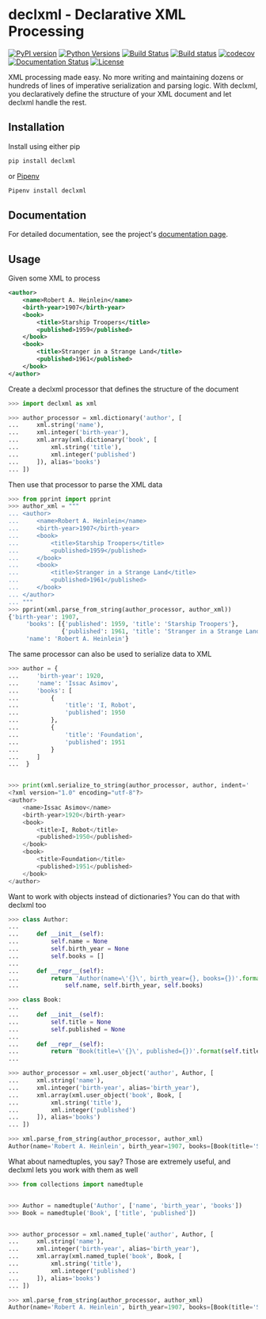 # declxml - Declarative XML Processing

[![PyPI version](https://badge.fury.io/py/declxml.svg)](https://badge.fury.io/py/declxml)
[![Python Versions](https://img.shields.io/pypi/pyversions/declxml.svg)](https://pypi.org/project/declxml/)
[![Build Status](https://travis-ci.org/gatkin/declxml.svg?branch=master)](https://travis-ci.org/gatkin/declxml)
[![Build status](https://ci.appveyor.com/api/projects/status/00dndldkr0k2if5f/branch/master?svg=true)](https://ci.appveyor.com/project/gatkin/declxml/branch/master)
[![codecov](https://codecov.io/gh/gatkin/declxml/branch/master/graph/badge.svg)](https://codecov.io/gh/gatkin/declxml)
[![Documentation Status](https://readthedocs.org/projects/declxml/badge/?version=latest)](https://declxml.readthedocs.io/en/latest/?badge=latest)
[![License](https://img.shields.io/github/license/mashape/apistatus.svg)](https://github.com/gatkin/declxml/blob/master/LICENSE)

XML processing made easy. No more writing and maintaining dozens or hundreds of lines of imperative serialization and parsing logic. With declxml, you declaratively define the structure of your XML document and let declxml handle the rest.

## Installation

Install using either pip

```bash
pip install declxml
```

or [Pipenv](https://docs.pipenv.org/)

```bash
Pipenv install declxml
```

## Documentation

For detailed documentation, see the project's [documentation page](http://declxml.readthedocs.io/).

## Usage

Given some XML to process

```xml
<author>
    <name>Robert A. Heinlein</name>
    <birth-year>1907</birth-year>
    <book>
        <title>Starship Troopers</title>
        <published>1959</published>
    </book>
    <book>
        <title>Stranger in a Strange Land</title>
        <published>1961</published>
    </book>
</author>
```

Create a declxml processor that defines the structure of the document

```python
>>> import declxml as xml

>>> author_processor = xml.dictionary('author', [
...     xml.string('name'),
...     xml.integer('birth-year'),
...     xml.array(xml.dictionary('book', [
...         xml.string('title'),
...         xml.integer('published')
...     ]), alias='books')
... ])

```

Then use that processor to parse the XML data

```python
>>> from pprint import pprint
>>> author_xml = """
... <author>
...     <name>Robert A. Heinlein</name>
...     <birth-year>1907</birth-year>
...     <book>
...         <title>Starship Troopers</title>
...         <published>1959</published>
...     </book>
...     <book>
...         <title>Stranger in a Strange Land</title>
...         <published>1961</published>
...     </book>
... </author>
... """
>>> pprint(xml.parse_from_string(author_processor, author_xml))
{'birth-year': 1907,
     'books': [{'published': 1959, 'title': 'Starship Troopers'},
               {'published': 1961, 'title': 'Stranger in a Strange Land'}],
     'name': 'Robert A. Heinlein'}

```

The same processor can also be used to serialize data to XML

```python
>>> author = {
...     'birth-year': 1920,
...     'name': 'Issac Asimov',
...     'books': [
...         {
...             'title': 'I, Robot',
...             'published': 1950
...         },
...         {
...             'title': 'Foundation',
...             'published': 1951
...         }
...     ]
...  }


>>> print(xml.serialize_to_string(author_processor, author, indent='    '))
<?xml version="1.0" encoding="utf-8"?>
<author>
    <name>Issac Asimov</name>
    <birth-year>1920</birth-year>
    <book>
        <title>I, Robot</title>
        <published>1950</published>
    </book>
    <book>
        <title>Foundation</title>
        <published>1951</published>
    </book>
</author>

```

Want to work with objects instead of dictionaries? You can do that with declxml too

```python
>>> class Author:
...
...     def __init__(self):
...         self.name = None
...         self.birth_year = None
...         self.books = []
...
...     def __repr__(self):
...         return 'Author(name=\'{}\', birth_year={}, books={})'.format(
...             self.name, self.birth_year, self.books)

>>> class Book:
...
...     def __init__(self):
...         self.title = None
...         self.published = None
...
...     def __repr__(self):
...         return 'Book(title=\'{}\', published={})'.format(self.title, self.published)
...

>>> author_processor = xml.user_object('author', Author, [
...     xml.string('name'),
...     xml.integer('birth-year', alias='birth_year'),
...     xml.array(xml.user_object('book', Book, [
...         xml.string('title'),
...         xml.integer('published')
...     ]), alias='books')
... ])

>>> xml.parse_from_string(author_processor, author_xml)
Author(name='Robert A. Heinlein', birth_year=1907, books=[Book(title='Starship Troopers', published=1959), Book(title='Stranger in a Strange Land', published=1961)])

```

What about namedtuples, you say? Those are extremely useful, and declxml lets you work with them as well

```python
>>> from collections import namedtuple


>>> Author = namedtuple('Author', ['name', 'birth_year', 'books'])
>>> Book = namedtuple('Book', ['title', 'published'])


>>> author_processor = xml.named_tuple('author', Author, [
...     xml.string('name'),
...     xml.integer('birth-year', alias='birth_year'),
...     xml.array(xml.named_tuple('book', Book, [
...         xml.string('title'),
...         xml.integer('published')
...     ]), alias='books')
... ])

>>> xml.parse_from_string(author_processor, author_xml)
Author(name='Robert A. Heinlein', birth_year=1907, books=[Book(title='Starship Troopers', published=1959), Book(title='Stranger in a Strange Land', published=1961)])

```
